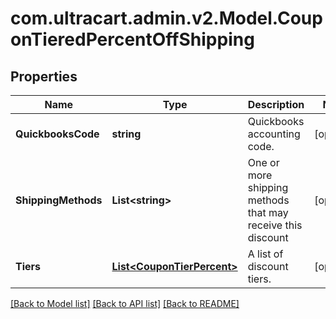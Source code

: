 
# com.ultracart.admin.v2.Model.CouponTieredPercentOffShipping

## Properties

Name | Type | Description | Notes
------------ | ------------- | ------------- | -------------
**QuickbooksCode** | **string** | Quickbooks accounting code. | [optional] 
**ShippingMethods** | **List&lt;string&gt;** | One or more shipping methods that may receive this discount | [optional] 
**Tiers** | [**List&lt;CouponTierPercent&gt;**](CouponTierPercent.md) | A list of discount tiers. | [optional] 

[[Back to Model list]](../README.md#documentation-for-models)
[[Back to API list]](../README.md#documentation-for-api-endpoints)
[[Back to README]](../README.md)

